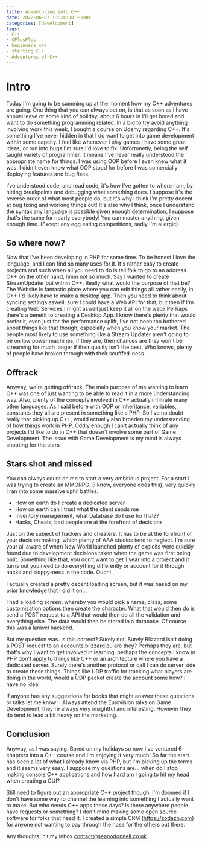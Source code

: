 ```yaml
---
title: Adventuring into C++
date: 2022-06-07 13:24:00 +0000
categories: [development]
tags: 
- C++
- CPlusPlus
- beginners c++
- starting C++
- Adventures of C++
---
```


# Intro

Today I'm going to be summing up at the moment how my C++ adventures are going. One thing that you can always bet on, is that as soon as I have annual leave or some kind of holiday, about 6 hours in I'll get bored and want to do something programming related. In a bid to try avoid anything involving work this week, I bought a course on Udemy regarding C++. It's something I've never hidden in that I do want to get into game development within some capcity. I feel like whenever I play games I have some great ideas, or run into bugs I'm sure I'd love to fix. Unfortunetly, being the self taught variety of programmer, it means I've never really understood the appropriate name for things. I was using OOP before I even knew what it was. I didn't even know what OOP stood for before I was comercially deploying features and bug fixes.

I've understood code, and read code, it's how I've gotten to where I am, by hitting breakpoints and debugging what something does. I suppose it's the reverse order of what most people do, but it's why I think I'm pretty decent at bug fixing and working things out! It's also why I think, once I understand the syntax any language is possible given enough determination, I suppose that's the same for nearly everybody! You can master anything, given enough time. (Except any egg eating competitions, sadly I'm allergic)


## So where now?

Now that I've been developing in PHP for some time. To be honest I love the language, and I can find so many uses for it. It's rather easy to create projects and such when all you need to do is tell folk to go to an address. C++ on the other hand, hmm not so much. Say I wanted to create StreamUpdater but within C++. Really what would the purpose of that be? The Website is fantastic place where you can edit things all rather easily, in C++ I'd likely have to make a desktop app. Then you need to think about syncing settings aswell, sure I could have a Web API for that, but then if I'm creating Web Services I might aswell just keep it all on the web? Perhaps there's a benefit to creating a Desktop App. I know there's plenty that would prefer it, even just for the performance uplift, I've not been too bothered about things like that though, especially when you know your market. The people most likely to use something like a Stream Updater aren't going to be on low power machines, if they are, then chances are they won't be streaming for much longer if their quality isn't the best. Who knows, plenty of people have broken through with their scufffed-ness.

## Offtrack

Anyway, we're getting offtrack. The main purpose of me wanting to learn C++ was one of just wanting to be able to read it in a more understanding way. Also, plenty of the concepts involved in C++ actually infiltrate many other languages. As I said before with OOP or Inheritance, variables, constants they all are present in something like a PHP. So I've no doubt really that picking up C++, would actually also broaden my understanding of how things work in PHP. Oddly enough I can't actually think of any projects I'd like to do in C++ that doesn't involve some part of Game Development. The issue with Game Development is my mind is always shooting for the stars. 

## Stars shot and missed

You can always count on me to start a very ambitious project. For a start I was trying to create an MMORPG. (I know, everyone does this), very quickly I ran into some massive uphil battles.

- How on earth do I create a dedicated server
- How on earth can I trust what the client sends me
- Inventory management, what Database do I use for that??
- Hacks, Cheats, bad people are at the forefront of decisions

Just on the subject of hackers and cheaters. It has to be at the forefront of your decision making, which plenty of AAA studios tend to neglect. I'm sure your all aware of when New World launched plenty of exploits were quickly found due to development decisions taken when the game was first being built. Something like that, you don't want to get 1 year into a project and it turns out you need to do everything differently or account for it through hacks and sloppy-ness in the code. Ouch!

I actually created a pretty decent loading screen, but it was based on my prior knowledge that I did it on...

I had a loading screen, whereby you would pick a name, class, some customization options then create the character. What that would then do is send a POST request to a API that would then do all the validation and everything else. The data would then be stored in a database. Of course this was a laravel backend.

But my question was. Is this correct? Surely not. Surely Blizzard isn't doing a POST request to an accounts.blizzard.eu are they? Perhaps they are, but that's why I want to get involved in learning, perhaps the concepts I know in PHP don't apply to things like C++ or an architecture where you have a dedicated server. Surely there's another protocol or call I can do server side to create these things. Things like UDP traffic for tracking what players are doing in the world, would a UDP packet create the account some how? I have no idea! 

If anyone has any suggestions for books that might answer these questions or talks let me know! I Always attend the Eurovision talks on Game Development, they're always very insightful and interesting. However they do tend to lead a bit heavy on the marketing. 

## Conclusion

Anyway, as I was saying. Bored on my holidays so now I've ventured 6 chapters into a C++ course and I'm enjoying it very much! So far the start has been a lot of what I already know via PHP, but I'm picking up the terms and it seems very easy. I suppose my questions are... when do I stop making console C++ applications and how hard am I going to hit my head when creating a GUI?

Still need to figure out an appropriate C++ project though. I'm doomed if I don't have some way to channel the learning into something I actually want to make. But who needs C++ apps these days? Is there anywhere people have requests or something? I don't mind making some open source software for folks that need it. I created a simple CRM (https://zodazn.com) for anyone not wanting to pay through the nose for the others out there.

Any thoughts, hit my inbox contact@seanodonnell.co.uk
